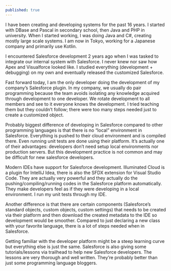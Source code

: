 ```yaml
---
published: true
---
```

I have been creating and developing systems for the past 16 years. I started with DBase and Pascal in secondary school, then Java and PHP in university. When I started working, I was doing Java and C#, creating mostly large scale systems. I am now in Tokyo, working for a Japanese company and primarily use Kotlin.

I encountered Salesforce development 2 years ago when I was tasked to integrate our internal system with Salesforce. I never knew nor saw how Apex and Visualforce looked like. I studied everything (development + debugging) on my own and eventually released the customized Salesforce.

Fast forward today, I am the only developer doing the development of my company’s Salesforce plugin. In my company, we usually do pair programming because the team avoids isolating any knowledge acquired through development to one developer. We rotate development to all members and see to it everyone knows the development. I tried teaching them but they couldn’t follow; there were too many steps needed just to create a customized object.

Probably biggest difference of developing in Salesforce compared to other programming languages is that there is no “local” environment in Salesforce. Everything is pushed to their cloud environment and is compiled there. Even running unit tests are done using their platform. It’s actually one of their advantages: developers don’t need setup local environments nor production servers. But this development practice is not common and may be difficult for new salesforce developers.

Modern IDEs have support for Salesforce development. Illuminated Cloud is a plugin for IntelliJ Idea, there is also the SFDX extension for Visual Studio Code. They are actually very powerful and they actually do the pushing/compiling/running codes in the Salesforce platform automatically. They make developers feel as if they were developing in a local environment. I run my unit tests through my IDE.

Another difference is that there are certain components (Salesforce’s standard objects, custom objects, custom settings) that needs to be created via their platform and then download the created metadata to the IDE so development would be smoother. Compared to just declaring a new class with your favorite language, there is a lot of steps needed when in Salesforce. 

Getting familiar with the developer platform might be a steep learning curve but everything else is just the same. Salesforce is also giving some tutorials/lessons via trailhead to help new Salesforce developers. The lessons are very thorough and well written. They’re probably better than just some programming language bloggers.
